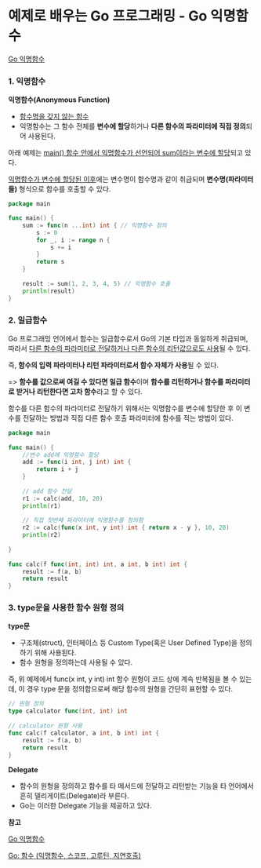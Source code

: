 # 예제로 배우는 Go 프로그래밍 - Go 익명함수

[Go 익명함수](http://golang.site/go/article/10-Go-%EC%9D%B5%EB%AA%85%ED%95%A8%EC%88%98)

### 1. 익명함수

**익명함수(Anonymous Function)**

- <u>함수명을 갖지 않는 함수</u>
- 익명함수는 그 함수 전체를 **변수에 할당**하거나 **다른 함수의 파라미터에 직접 정의**되어 사용된다.

아래 예제는 <u>main() 함수 안에서 익명함수가 선언되어 sum이라는 변수에 할당</u>되고 있다.

<u>익명함수가 변수에 할당된 이후</u>에는 변수명이 함수명과 같이 취급되며 **변수명(파라미터들)** 형식으로 함수를 호출할 수 있다.

````go
package main

func main() {
    sum := func(n ...int) int { // 익명함수 정의
        s := 0
        for _, i := range n {
            s += i
        }
        return s
    }
 
    result := sum(1, 2, 3, 4, 5) // 익명함수 호출
    println(result)
}
````



### 2. 일급함수

Go 프로그래밍 언어에서 함수는 일급함수로서 Go의 기본 타입과 동일하게 취급되며, 따라서 <u>다른 함수의 파라미터로 전달하거나 다른 함수의 리턴값으로도 사용</u>될 수 있다. 

즉, **함수의 입력 파라미터나 리턴 파라미터로서 함수 자체가 사용**될 수 있다. 

=> **함수를 값으로써 여길 수 있다면 일급 함수**이며 **함수를 리턴하거나 함수를 파라미터로 받거나 리턴한다면 고차 함수**라고 할 수 있다.

함수를 다른 함수의 파라미터로 전달하기 위해서는 익명함수를 변수에 할당한 후 이 변수를 전달하는 방법과 직접 다른 함수 호출 파라미터에 함수를 적는 방법이 있다.

````go
package main
 
func main() {
    //변수 add에 익명함수 할당
    add := func(i int, j int) int {
        return i + j
    }
 
    // add 함수 전달
    r1 := calc(add, 10, 20)
    println(r1)
 
    // 직접 첫번째 파라미터에 익명함수를 정의함
    r2 := calc(func(x int, y int) int { return x - y }, 10, 20)
    println(r2)
 
}
 
func calc(f func(int, int) int, a int, b int) int {
    result := f(a, b)
    return result
}
````



### 3. type문을 사용한 함수 원형 정의

**type문**

- 구조체(struct), 인터페이스 등 Custom Type(혹은 User Defined Type)을 정의하기 위해 사용된다. 
- 함수 원형을 정의하는데 사용될 수 있다. 

즉, 위 예제에서 func(x int, y int) int 함수 원형이 코드 상에 계속 반복됨을 볼 수 있는데, 이 경우 type 문을 정의함으로써 해당 함수의 원형을 간단히 표현할 수 있다.

````go
// 원형 정의
type calculator func(int, int) int
 
// calculator 원형 사용
func calc(f calculator, a int, b int) int {
    result := f(a, b)
    return result
}
````

**Delegate**

- 함수의 원형을 정의하고 함수를 타 메서드에 전달하고 리턴받는 기능을 타 언어에서 흔히 델리게이트(Delegate)라 부른다.
- Go는 이러한 Delegate 기능을 제공하고 있다.





**참고**

[Go 익명함수](http://golang.site/go/article/10-Go-%EC%9D%B5%EB%AA%85%ED%95%A8%EC%88%98)

[Go: 함수 (익명함수, 스코프, 고루틴, 지연호출)](https://pronist.dev/85)